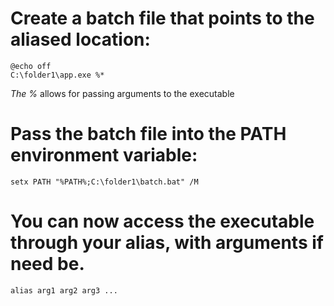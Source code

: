 # Create a batch file that points to the aliased location:
```
@echo off
C:\folder1\app.exe %*
```
*The %* allows for passing arguments to the executable

# Pass the batch file into the PATH environment variable:
```
setx PATH "%PATH%;C:\folder1\batch.bat" /M
```

# You can now access the executable through your alias, with arguments if need be.
```
alias arg1 arg2 arg3 ...
```
